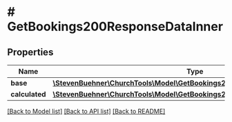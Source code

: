 # # GetBookings200ResponseDataInner

## Properties

Name | Type | Description | Notes
------------ | ------------- | ------------- | -------------
**base** | [**\StevenBuehner\ChurchTools\Model\GetBookings200ResponseDataInnerBase**](GetBookings200ResponseDataInnerBase.md) |  | [optional]
**calculated** | [**\StevenBuehner\ChurchTools\Model\GetBookings200ResponseDataInnerCalculated**](GetBookings200ResponseDataInnerCalculated.md) |  | [optional]

[[Back to Model list]](../../README.md#models) [[Back to API list]](../../README.md#endpoints) [[Back to README]](../../README.md)
